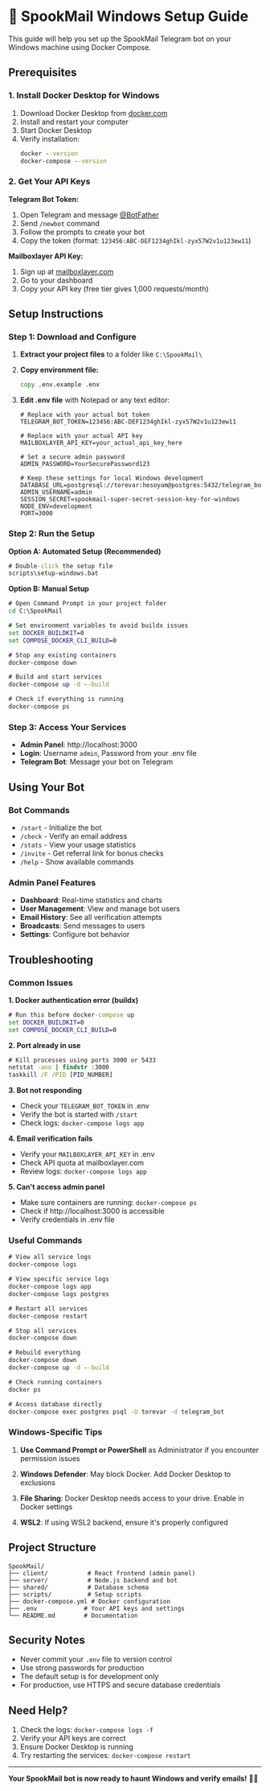 # 🎃 SpookMail Windows Setup Guide

This guide will help you set up the SpookMail Telegram bot on your Windows machine using Docker Compose.

## Prerequisites

### 1. Install Docker Desktop for Windows
1. Download Docker Desktop from [docker.com](https://www.docker.com/products/docker-desktop)
2. Install and restart your computer
3. Start Docker Desktop
4. Verify installation:
   ```cmd
   docker --version
   docker-compose --version
   ```

### 2. Get Your API Keys

**Telegram Bot Token:**
1. Open Telegram and message [@BotFather](https://t.me/botfather)
2. Send `/newbot` command
3. Follow the prompts to create your bot
4. Copy the token (format: `123456:ABC-DEF1234ghIkl-zyx57W2v1u123ew11`)

**Mailboxlayer API Key:**
1. Sign up at [mailboxlayer.com](https://mailboxlayer.com)
2. Go to your dashboard
3. Copy your API key (free tier gives 1,000 requests/month)

## Setup Instructions

### Step 1: Download and Configure

1. **Extract your project files** to a folder like `C:\SpookMail\`

2. **Copy environment file:**
   ```cmd
   copy .env.example .env
   ```

3. **Edit .env file** with Notepad or any text editor:
   ```env
   # Replace with your actual bot token
   TELEGRAM_BOT_TOKEN=123456:ABC-DEF1234ghIkl-zyx57W2v1u123ew11
   
   # Replace with your actual API key
   MAILBOXLAYER_API_KEY=your_actual_api_key_here
   
   # Set a secure admin password
   ADMIN_PASSWORD=YourSecurePassword123
   
   # Keep these settings for local Windows development
   DATABASE_URL=postgresql://torevar:hesoyam@postgres:5432/telegram_bot
   ADMIN_USERNAME=admin
   SESSION_SECRET=spookmail-super-secret-session-key-for-windows
   NODE_ENV=development
   PORT=3000
   ```

### Step 2: Run the Setup

**Option A: Automated Setup (Recommended)**
```cmd
# Double-click the setup file
scripts\setup-windows.bat
```

**Option B: Manual Setup**
```cmd
# Open Command Prompt in your project folder
cd C:\SpookMail

# Set environment variables to avoid buildx issues
set DOCKER_BUILDKIT=0
set COMPOSE_DOCKER_CLI_BUILD=0

# Stop any existing containers
docker-compose down

# Build and start services
docker-compose up -d --build

# Check if everything is running
docker-compose ps
```

### Step 3: Access Your Services

- **Admin Panel**: http://localhost:3000
- **Login**: Username `admin`, Password from your .env file
- **Telegram Bot**: Message your bot on Telegram

## Using Your Bot

### Bot Commands
- `/start` - Initialize the bot
- `/check` - Verify an email address
- `/stats` - View your usage statistics
- `/invite` - Get referral link for bonus checks
- `/help` - Show available commands

### Admin Panel Features
- **Dashboard**: Real-time statistics and charts
- **User Management**: View and manage bot users
- **Email History**: See all verification attempts
- **Broadcasts**: Send messages to users
- **Settings**: Configure bot behavior

## Troubleshooting

### Common Issues

**1. Docker authentication error (buildx)**
```cmd
# Run this before docker-compose up
set DOCKER_BUILDKIT=0
set COMPOSE_DOCKER_CLI_BUILD=0
```

**2. Port already in use**
```cmd
# Kill processes using ports 3000 or 5433
netstat -ano | findstr :3000
taskkill /F /PID [PID_NUMBER]
```

**3. Bot not responding**
- Check your `TELEGRAM_BOT_TOKEN` in .env
- Verify the bot is started with `/start`
- Check logs: `docker-compose logs app`

**4. Email verification fails**
- Verify your `MAILBOXLAYER_API_KEY` in .env
- Check API quota at mailboxlayer.com
- Review logs: `docker-compose logs app`

**5. Can't access admin panel**
- Make sure containers are running: `docker-compose ps`
- Check if http://localhost:3000 is accessible
- Verify credentials in .env file

### Useful Commands

```cmd
# View all service logs
docker-compose logs

# View specific service logs
docker-compose logs app
docker-compose logs postgres

# Restart all services
docker-compose restart

# Stop all services
docker-compose down

# Rebuild everything
docker-compose down
docker-compose up -d --build

# Check running containers
docker ps

# Access database directly
docker-compose exec postgres psql -U torevar -d telegram_bot
```

### Windows-Specific Tips

1. **Use Command Prompt or PowerShell** as Administrator if you encounter permission issues

2. **Windows Defender**: May block Docker. Add Docker Desktop to exclusions

3. **File Sharing**: Docker Desktop needs access to your drive. Enable in Docker settings

4. **WSL2**: If using WSL2 backend, ensure it's properly configured

## Project Structure

```
SpookMail/
├── client/           # React frontend (admin panel)
├── server/           # Node.js backend and bot
├── shared/           # Database schema
├── scripts/          # Setup scripts
├── docker-compose.yml # Docker configuration
├── .env             # Your API keys and settings
└── README.md        # Documentation
```

## Security Notes

- Never commit your `.env` file to version control
- Use strong passwords for production
- The default setup is for development only
- For production, use HTTPS and secure database credentials

## Need Help?

1. Check the logs: `docker-compose logs -f`
2. Verify your API keys are correct
3. Ensure Docker Desktop is running
4. Try restarting the services: `docker-compose restart`

---

**Your SpookMail bot is now ready to haunt Windows and verify emails!** 🎃👻